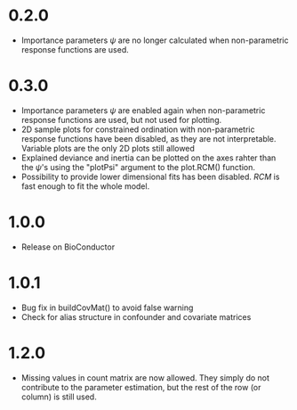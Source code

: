 
0.2.0
=====

-   Importance parameters *ψ* are no longer calculated when non-parametric response functions are used.

0.3.0
=====

-   Importance parameters *ψ* are enabled again when non-parametric response functions are used, but not used for plotting.
-   2D sample plots for constrained ordination with non-parametric response functions have been disabled, as they are not interpretable. Variable plots are the only 2D plots still allowed
-   Explained deviance and inertia can be plotted on the axes rahter than the *ψ*'s using the "plotPsi" argument to the plot.RCM() function.
-   Possibility to provide lower dimensional fits has been disabled. *RCM* is fast enough to fit the whole model.

1.0.0
=====

-   Release on BioConductor

1.0.1
=====

-   Bug fix in buildCovMat() to avoid false warning
-   Check for alias structure in confounder and covariate matrices

1.2.0
=====

-   Missing values in count matrix are now allowed. They simply do not contribute to the parameter estimation, but the rest of the row (or column) is still used.
